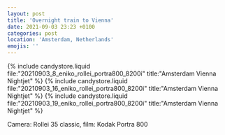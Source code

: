 ```yaml
---
layout: post
title: 'Overnight train to Vienna'
date: 2021-09-03 23:23 +0100
categories: post
location: 'Amsterdam, Netherlands'
emojis: ''
---
```


{% include candystore.liquid file:"20210903_8_eniko_rollei_portra800_8200i" title:"Amsterdam Vienna Nightjet" %}
{% include candystore.liquid file:"20210903_16_eniko_rollei_portra800_8200i" title:"Amsterdam Vienna Nightjet" %}
{% include candystore.liquid file:"20210903_19_eniko_rollei_portra800_8200i" title:"Amsterdam Vienna Nightjet" %}

Camera: Rollei 35 classic, film: Kodak Portra 800
